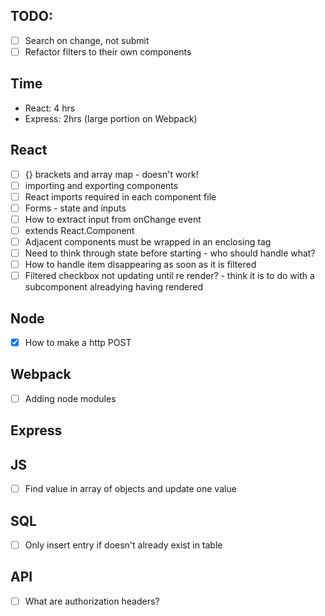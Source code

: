 ## TODO:

- [ ] Search on change, not submit
- [ ] Refactor filters to their own components

## Time

- React: 4 hrs
- Express: 2hrs (large portion on Webpack)

## React

- [ ] {} brackets and array map - doesn't work!
- [ ] importing and exporting components
- [ ] React imports required in each component file
- [ ] Forms - state and inputs
- [ ] How to extract input from onChange event
- [ ] extends React.Component
- [ ] Adjacent components must be wrapped in an enclosing tag
- [ ] Need to think through state before starting - who should handle what?
- [ ] How to handle item disappearing as soon as it is filtered
- [ ] Filtered checkbox not updating until re render? - think it is to do with a subcomponent alreadying having rendered

## Node

- [x] How to make a http POST

## Webpack

- [ ] Adding node modules

## Express



## JS

- [ ] Find value in array of objects and update one value

## SQL

- [ ] Only insert entry if doesn't already exist in table

## API

- [ ] What are authorization headers?